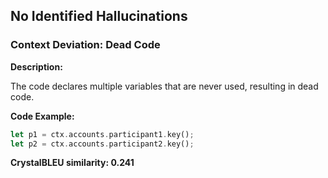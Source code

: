 ## No Identified Hallucinations

### Context Deviation: Dead Code
**Description:** 

The code declares multiple variables that are never used, resulting in dead code.

**Code Example:**
```rust
let p1 = ctx.accounts.participant1.key();
let p2 = ctx.accounts.participant2.key();
```

**CrystalBLEU similarity: 0.241** 

